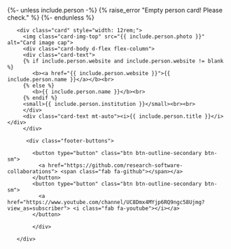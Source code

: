{%- unless include.person -%}
    {% raise_error "Empty person card! Please check." %}
{%- endunless %}

       <div class="card" style="width: 12rem;">
         <img class="card-img-top" src="{{ include.person.photo }}" alt="Card image cap">
         <div class="card-body d-flex flex-column">
         <div class="card-text">
         {% if include.person.website and include.person.website != blank %}
            <b><a href="{{ include.person.website }}">{{ include.person.name }}</a></b><br>
         {% else %}
            <b>{{ include.person.name }}</b><br>
         {% endif %}
         <small>{{ include.person.institution }}</small><br><br>
         </div>
         <div class="card-text mt-auto"><i>{{ include.person.title }}</i></div>
         </div>

          <div class="footer-buttons">
<!--            <button type="button" class="btn btn-outline-secondary btn-sm">
              <a href="https://twitter.com/iris_hep"><i class="fab fa-twitter"></i></a>
            </button> -->
            <button type="button" class="btn btn-outline-secondary btn-sm">
              <a href="https://github.com/research-software-collaborations"> <span class="fab fa-github"></span></a>
            </button>
            <button type="button" class="btn btn-outline-secondary btn-sm">
              <a href="https://www.youtube.com/channel/UC8Dmx4MYjp6RQ9ngc58Ujmg?view_as=subscriber"> <i class="fab fa-youtube"></i></a>
            </button>
<!--            <button type="button" class="btn btn-outline-secondary btn-sm">
              <a href="https://groups.google.com/a/iris-hep.org/forum/#!forum/announcements"> <span class="fab fa-google"></span></a>
            </button> -->
            </div>

       </div>

